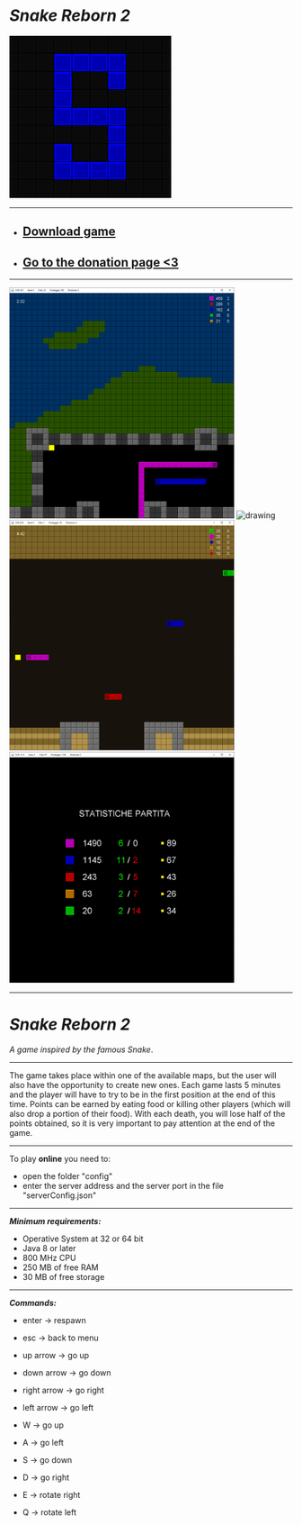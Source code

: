 
# *Snake Reborn 2* 

![alt text](https://github.com/Luke460/Snake-Reborn-2/blob/master/snake-reborn-2-icon.png)

---

* ## [Download game](https://github.com/Luke460/Snake-Reborn-2/releases)

* ## [Go to the donation page <3](https://www.paypal.com/donate?hosted_button_id=WVSY5VX8TA4ZE)

---

<div>
  <img src="https://github.com/Luke460/Snake-Reborn-2/blob/master/snake-gameplay-1.png" alt="drawing" width="400"/>
  <img src="https://github.com/Luke460/Snake-Reborn-2/blob/master/demo.gif" alt="drawing" width="400"/>
</div>

<div>
  <img src="https://github.com/Luke460/Snake-Reborn-2/blob/master/snake-gameplay-2.png" alt="drawing" width="400"/>
  <img src="https://github.com/Luke460/Snake-Reborn-2/blob/master/snake-gameplay-3.png" alt="drawing" width="400"/>
</div>

---

# *Snake Reborn 2* 
*A game inspired by the famous Snake*.

---

The game takes place within one of the available maps, but the user will also have the opportunity to create new ones. 
Each game lasts 5 minutes and the player will have to try to be in the first position at the end of this time. Points can be earned by eating food or killing other players (which will also drop a portion of their food). With each death, you will lose half of the points obtained, so it is very important to pay attention at the end of the game.

---

To play **online** you need to: 
 - open the folder "config"
 - enter the server address and the server port in the file "serverConfig.json"

---

***Minimum requirements:***

 - Operative System at 32 or 64 bit
 - Java 8 or later
 - 800 MHz CPU
 - 250 MB of free RAM
 - 30 MB of free storage

---

***Commands:***

 - enter -> respawn
 - esc -> back to menu

 - up arrow    -> go up
 - down arrow  -> go down
 - right arrow -> go right
 - left arrow  -> go left

 - W -> go up
 - A -> go left
 - S -> go down
 - D -> go right
 - E -> rotate right
 - Q -> rotate left

